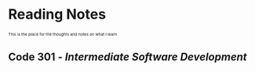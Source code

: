 # Reading Notes
<span style="font-size:0.5rem">This is the place for the thoughts and notes on what I learn</span>
## Code **301** - _Intermediate Software Development_